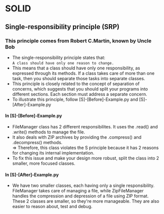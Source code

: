 # SOLID
## Single-responsibility principle (SRP)
### This principle comes from Robert C.Martin, known by Uncle Bob
- The single-responsibility principle states that: </br>
`A class should have only one reason to change.`
- This means that a class should have only one responsibility, as expressed through its methods. If a class takes care of more than one task, then you should separate those tasks into separate classes. </br>
- This principle is closely related to the concept of separation of concerns, which suggests that you should split your programs into different sections. Each section must address a separate concern. </br>
- To illustrate this principle, follow [S]-[Before]-Example.py and [S]-[After]-Example.py </br>
#### In [S]-[Before]-Example.py
- FileManager class has 2 different responsibilites. It uses the .read() and .write() methods to manage the file. </br>
- It also deals with ZIP archives by providing the .compress() and .decompress() methods. </br> 
=> Therefore, this class violates the S principle because it has 2 reasons for changing its internal implementation. </br>
- To fix this issue and make your design more robust, split the class into 2 smaller, more focused classes.  
#### In [S]-[After]-Example.py
- We have two smaller classes, each having only a single responsibility. FileManager takes care of managing a file, while ZipFileManager handles the compression and depression of a file using ZIP format. These 2 classes are smaller, so they're more manageable. They are also easier to reason about, test and debug.